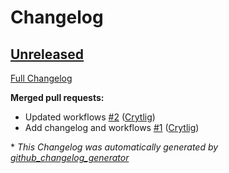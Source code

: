 # Changelog

## [Unreleased](https://github.com/Crytlig/acli/tree/HEAD)

[Full Changelog](https://github.com/Crytlig/acli/compare/5c99437f61b4eb16aba9cf7285dad47f929b044d...HEAD)

**Merged pull requests:**

- Updated workflows [\#2](https://github.com/Crytlig/acli/pull/2) ([Crytlig](https://github.com/Crytlig))
- Add changelog and workflows [\#1](https://github.com/Crytlig/acli/pull/1) ([Crytlig](https://github.com/Crytlig))



\* *This Changelog was automatically generated by [github_changelog_generator](https://github.com/github-changelog-generator/github-changelog-generator)*
